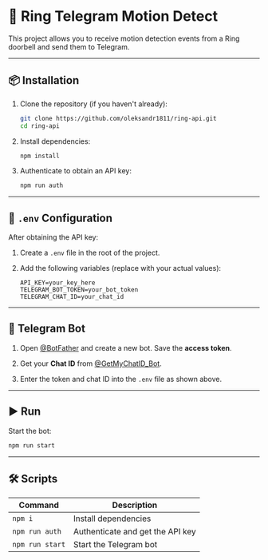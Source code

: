 # 🚀 Ring Telegram Motion Detect

This project allows you to receive motion detection events from a Ring doorbell and send them to Telegram.

---

## 📦 Installation

1. Clone the repository (if you haven't already):
   ```bash
   git clone https://github.com/oleksandr1811/ring-api.git
   cd ring-api
   ```

2. Install dependencies:

   ```bash
   npm install
   ```

3. Authenticate to obtain an API key:

   ```bash
   npm run auth
   ```

---

## 🔐 `.env` Configuration

After obtaining the API key:

1. Create a `.env` file in the root of the project.

2. Add the following variables (replace with your actual values):

   ```
   API_KEY=your_key_here
   TELEGRAM_BOT_TOKEN=your_bot_token
   TELEGRAM_CHAT_ID=your_chat_id
   ```

---

## 🤖 Telegram Bot

1. Open [@BotFather](https://t.me/BotFather) and create a new bot. Save the **access token**.

2. Get your **Chat ID** from [@GetMyChatID\_Bot](https://t.me/GetMyChatID_Bot).

3. Enter the token and chat ID into the `.env` file as shown above.

---

## ▶️ Run

Start the bot:

```bash
npm run start
```

---

## 🛠️ Scripts

| Command         | Description                      |
| --------------- | -------------------------------- |
| `npm i`         | Install dependencies             |
| `npm run auth`  | Authenticate and get the API key |
| `npm run start` | Start the Telegram bot           |


```
```
